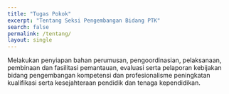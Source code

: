 ```yaml
---
title: "Tugas Pokok"
excerpt: "Tentang Seksi Pengembangan Bidang PTK"
search: false
permalink: /tentang/
layout: single
---
```

Melakukan penyiapan bahan perumusan, pengoordinasian, pelaksanaan, pembinaan dan fasilitasi  pemantauan, evaluasi serta pelaporan kebijakan bidang pengembangan kompetensi dan profesionalisme peningkatan kualifikasi serta kesejahteraan pendidik dan tenaga kependidikan. 
